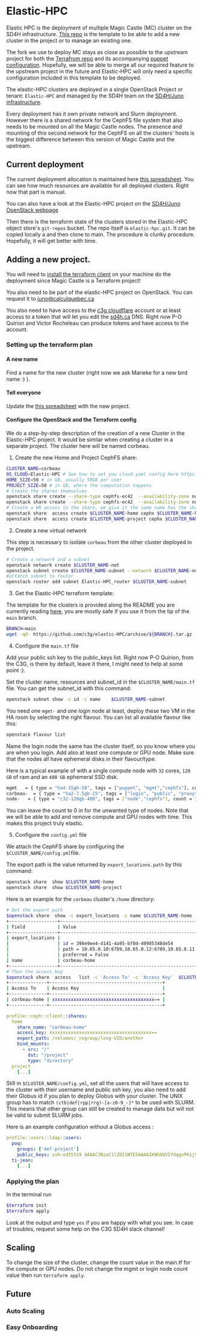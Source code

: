 # Elastic-HPC

Elastic HPC is the deployment of multiple Magic Castle (MC) cluster on the SD4H infrastructure. [This repo](https://github.com/c3g/elastic-HPC) is the template to be able to add a new cluster in the project or to manage an existing one.

The fork we use to deploy MC stays as close as possible to the upstream project for both the [Terrafrom repo](https://github.com/c3g/magic_castle) and its accompanying  [puppet configuration](https://github.com/c3g/puppet-magic_castle). Hopefully, we will be able to merge all our required feature to the upstream project in the future and Elastic-HPC will only need a specific configuration included in this template to be deployed.


The elastic-HPC clusters are deployed in a single OpenStack Project or tenant: `Elastic-HPC` and managed by the SD4H team on the [SD4H/Juno infrastructure](https://www.sd4health.ca/).

Every deployment has it own private network and Slurm deployment. However there is a shared network for the CephFS file system that also needs to be mounted on all the Magic Castle nodes. The presence and mounting of this second network for the CephFS on all the clusters' hosts is the biggest difference between this version of Magic Castle and the upstream.


## Current deployment

The current deployment allocation is maintained here [this spreadsheet](https://docs.google.com/spreadsheets/d/15T0ea7qq-4mbekLgbJNQ0GMcPukT-wFqBYuNZ5VHv5w/edit#gid=0
). You can see how much resources are available for all deployed clusters. Right now that part is manual.

You can also have a look at the Elastic-HPC project on the [SD4H/Juno OpenStack webpage](https://juno.calculquebec.ca/)

Then there is the terraform state of the clusters stored in the Elastic-HPC object store's `git-repos` bucket. The repo itself is `elastic-hpc.git`. It can be copied locally a and then clone to main. The procedure is clunky procedure. Hopefully, it will get better with time.


## Adding a new project.

You will need to [install the terraform client](https://developer.hashicorp.com/terraform/tutorials/aws-get-started/install-cli) on your machine do the deployment since Magic Castle is a Terraform project!

You also need to be part of the elastic-HPC project on OpenStack. You can request it to [juno@calculquebec.ca](mailto:juno@calculquebec.ca)

You also need to have access to the [c3g cloudflare](www.cloudflare.com) account or at least access to a token that will let you edit the [sd4h.ca](sd4h.ca) DNS. Right now P-O Quirion and Victor Rocheleau can produce tokens and have access to the account.

### Setting up the terraform plan

#### A new name
 Find a name for the new cluster (right now we ask Marieke for a new bird name :) ).
#### Tell everyone
Update the [this spreadsheet](https://docs.google.com/spreadsheets/d/15T0ea7qq-4mbekLgbJNQ0GMcPukT-wFqBYuNZ5VHv5w/edit#gid=0) with the new project.
#### Configure the OpenStack and the Terraform config

We do a step-by-step description of the creation of a new Cluster in the Elastic-HPC project.
It would be similar when creating a cluster in a separate project.  The cluster here will be named corbeau.

1. Create the new Home and Project CephFS share:


```bash
CLUSTER_NAME=corbeau
OS_CLOUD=Elastic-HPC # See how to set you cloud.yaml config here https://docs.openstack.org/python-openstackclient/pike/configuration/index.html
HOME_SIZE=50 # in GB, usually 50GB per user
PROJECT_SIZE=50 # in GB, where the computation happens
# Create the shares themselves
openstack share create --share-type cephfs-ec42  --availability-zone nova  --name "$CLUSTER_NAME-home"   --description "$CLUSTER_NAME home, this is a test cluster"  cephFS $HOME_SIZE
openstack share create --share-type cephfs-ec42  --availability-zone nova  --name "$CLUSTER_NAME-project"   --description "$CLUSTER_NAME project, this is a test cluster"  cephFS $PROJECT_SIZE
# Create a WR access to the share, we give it the same name has the share itself, parce-que bon!
openstack share  access create $CLUSTER_NAME-home cephx $CLUSTER_NAME-home
openstack share  access create $CLUSTER_NAME-project cephx $CLUSTER_NAME-project
```



2. Create a new virtual network

This step is necessary to isolate `corbeau` from the other cluster deployed in
the project.

```bash
# Create a network and a subnet
openstack network create $CLUSTER_NAME-net
openstack subnet create $CLUSTER_NAME-subnet --network $CLUSTER_NAME-net  --subnet-pool subnet_pool
#attatch subnet to router
openstack router add subnet Elastic-HPC_router $CLUSTER_NAME-subnet
```


3. Get the Elastic-HPC terraform template:

The template for the clusters is provided along the README you are currently reading [here](https://github.com/c3g/elastic-HPC), you are mostly safe if you use it from the tip of the `main` branch.

```bash
BRANCH=main
wget -qO- https://github.com/c3g/elastic-HPC/archive/${BRANCH}.tar.gz | tar xvz  --transform "s/^elastic-HPC-${BRANCH}/$CLUSTER_NAME/"
```  

4. Configure the `main.tf` file

Add your public ssh key to the public_keys list. Right now P-O Quirion, from the C3G, is there by default, leave it there, I might need to help at some point :).

Set the cluster name, resources and subnet_id in the `$CLUSTER_NAME/main.tf` file.  You can get the subnet_id with this command:

```bash
openstack subnet show -c id -c name    $CLUSTER_NAME-subnet
```

You need one `mgmt-` and one login node at least, deploy these two VM in the HA room by selecting the right flavour.
You can list all available flavour like this:

```bash
openstack flavour list
```

Name the login node the same has the cluster itself, so you
know where you are when you login. Add also at least one compute or GPU node.
Make sure that the nodes all have ephemeral disks in their flavour/type.

Here is a typical example of with a single compute node with `32` cores, `120 GB`
of ram and an `400 GB` ephemeral SSD disk.   

``` bash
mgmt   = { type = "ha4-15gb-50", tags = ["puppet", "mgmt","cephfs"], count = 1, disk_size= 20  }
corbeau-  = { type = "ha2-7.5gb-25", tags = ["login", "public", "proxy","cephfs"], count = 1 }
node-   = { type = "c32-120gb-400", tags = ["node","cephfs"], count = 1 }
```

You can leave the count to 0 in for the unwanted type of nodes. Note that we
will be able to add and remove compute and GPU nodes with time. This makes
this project truly elastic.

5. Configure the   `config.yml` file

We attach the CephFS share by configuring the `$CLUSTER_NAME/config.yml`file.

The export path is the value returned by `export_locations.path` by this command:

```bash
openstack share  show $CLUSTER_NAME-home
openstack share  show $CLUSTER_NAME-project

```

Here is an example for the `corbeau` cluster's `/home` directory:

```bash
# Get the export path
$openstack share  show -c export_locations -c name $CLUSTER_NAME-home
+------------------+-----------------------------------------------------------------------------------------------------------------+
| Field            | Value                                                                                                           |
+------------------+-----------------------------------------------------------------------------------------------------------------+
| export_locations |                                                                                                                 |
|                  | id = 398e9ee4-d141-4a95-bf0d-40985348de54                                                                       |
|                  | path = 10.65.0.10:6789,10.65.0.12:6789,10.65.0.11:6789:/volumes/_nogroup/long-UID/another-UID |
|                  | preferred = False                                                                                               |
| name             | corbeau-home                                                                                                    |
+------------------+-----------------------------------------------------------------------------------------------------------------+
# Then the access_key
$openstack share  access   list -c 'Access To' -c 'Access Key'  $CLUSTER_NAME-home
+--------------+------------------------------------------+
| Access To    | Access Key                               |
+--------------+------------------------------------------+
| corbeau-home | xxxxxxxxxxxxxxxxxxxxxxxxxxxxxxxxxxxxxx== |
+--------------+------------------------------------------+

```

```yaml
profile::ceph::client::shares:
  home
    share_name: "corbeau-home"
    access_key: xxxxxxxxxxxxxxxxxxxxxxxxxxxxxxxxxxxxxx==
    export_path: /volumes/_nogroup/long-UID/another
    bind_mounts:
      - src: "/"
        dst: "/project"
        type: "directory"
  project
    [...]   
```



Still in `$CLUSTER_NAME/config.yml`, set all the users that will have access to the cluster with their username and public ssh key, you also need to add their Globus id if you plan to deploy Globus with your cluster. The UNIX group has to match `(ctb|def|rpp|rrg)-[a-z0-9_-]*` to be used with SLURM. This means that other group can still be created to manage data but will not be valid to submit SLURM jobs.  

Here is an example configuration without a Globus access :

```yaml
profile::users::ldap::users:
  poq:
    groups: ['def-project']
    public_keys: ssh-ed25519 AAAAC3NzaC1lZDI1NTE5AAAAIKNh8QVIYdqgnPK1jS2slJ7Xmcz3eEfqGRaSKqKK3gSF poq@laptop.pub.key
  ti-jean:
    [...]

```

### Applying the plan
In the terminal run

```bash
$terraform init
$terraform apply
```

Look at the output and type `yes` if you are happy with what you see. In case of troubles, request some help on the C3G SD4H slack channel!


## Scaling

To change the size of the cluster, change the count value in the main.tf for the compute or GPU nodes. Do not change the mgmt or login node count value then run `terraform apply`.  


## Future
### Auto Scaling
### Easy Onboarding
